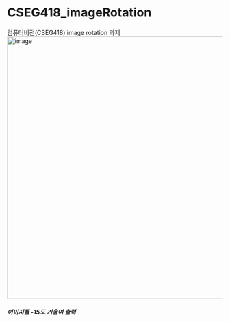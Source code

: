 # CSEG418_imageRotation
컴퓨터비전(CSEG418) image rotation 과제
<img width="613" alt="image" src="https://user-images.githubusercontent.com/99469068/193979071-2da820c2-27a5-44db-b21a-a89a5a46247b.png">

##### 이미지를 -15도 기울여 출력
